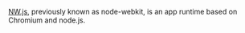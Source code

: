 [NW.js](https://nwjs.io/), previously known as node-webkit, is an app runtime based on Chromium and node.js.